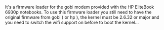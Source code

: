 It's a firmware loader for the gobi modem provided with the HP EliteBook 6930p notebooks. To use this firmware loader you still need to have the original firmware from gobi ( or hp ), the kernel must be  2.6.32 or major and you need to switch the wifi support on before to boot the kernel...